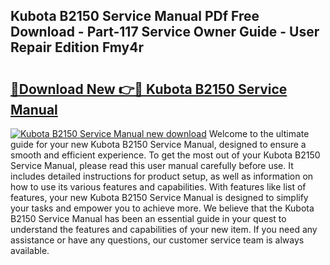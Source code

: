 ## Kubota B2150 Service Manual PDf Free Download - Part-117 Service Owner Guide - User Repair Edition Fmy4r

# <h2><a href="http://bc91255.oget.top/?id=Kubota+B2150+Service+Manual">🔗Download New 👉🔴 Kubota B2150 Service Manual</a></h2>

[![Kubota B2150 Service Manual new download](https://i.imgur.com/5g1atiW.png)](http://bc91255.oget.top/?id=Kubota+B2150+Service+Manual)
Welcome to the ultimate guide for your new Kubota B2150 Service Manual, designed to ensure a smooth and efficient experience. To get the most out of your Kubota B2150 Service Manual, please read this user manual carefully before use. It includes detailed instructions for product setup, as well as information on how to use its various features and capabilities. With features like list of features, your new Kubota B2150 Service Manual is designed to simplify your tasks and empower you to achieve more. We believe that the Kubota B2150 Service Manual has been an essential guide in your quest to understand the features and capabilities of your new item. If you need any assistance or have any questions, our customer service team is always available.
